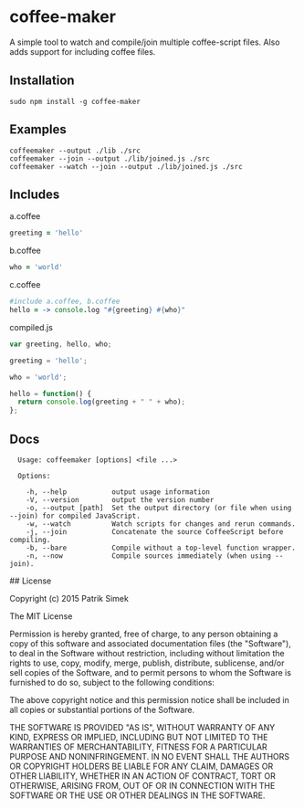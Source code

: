 # coffee-maker

A simple tool to watch and compile/join multiple coffee-script files. Also adds support for including coffee files.

## Installation

    sudo npm install -g coffee-maker

## Examples

```
coffeemaker --output ./lib ./src
coffeemaker --join --output ./lib/joined.js ./src
coffeemaker --watch --join --output ./lib/joined.js ./src
```

## Includes

a.coffee
```coffee
greeting = 'hello'
```

b.coffee
```coffee
who = 'world'
```

c.coffee
```coffee
#include a.coffee, b.coffee
hello = -> console.log "#{greeting} #{who}"
```

compiled.js
```javascript
var greeting, hello, who;

greeting = 'hello';

who = 'world';

hello = function() {
  return console.log(greeting + " " + who);
};
```

## Docs

```shell
  Usage: coffeemaker [options] <file ...>

  Options:

    -h, --help           output usage information
    -V, --version        output the version number
    -o, --output [path]  Set the output directory (or file when using --join) for compiled JavaScript.
    -w, --watch          Watch scripts for changes and rerun commands.
    -j, --join           Concatenate the source CoffeeScript before compiling.
    -b, --bare           Compile without a top-level function wrapper.
    -n, --now            Compile sources immediately (when using --join).
```

<a name="license" />
## License

Copyright (c) 2015 Patrik Simek

The MIT License

Permission is hereby granted, free of charge, to any person obtaining a copy of this software and associated documentation files (the "Software"), to deal in the Software without restriction, including without limitation the rights to use, copy, modify, merge, publish, distribute, sublicense, and/or sell copies of the Software, and to permit persons to whom the Software is furnished to do so, subject to the following conditions:

The above copyright notice and this permission notice shall be included in all copies or substantial portions of the Software.

THE SOFTWARE IS PROVIDED "AS IS", WITHOUT WARRANTY OF ANY KIND, EXPRESS OR IMPLIED, INCLUDING BUT NOT LIMITED TO THE WARRANTIES OF MERCHANTABILITY, FITNESS FOR A PARTICULAR PURPOSE AND NONINFRINGEMENT. IN NO EVENT SHALL THE AUTHORS OR COPYRIGHT HOLDERS BE LIABLE FOR ANY CLAIM, DAMAGES OR OTHER LIABILITY, WHETHER IN AN ACTION OF CONTRACT, TORT OR OTHERWISE, ARISING FROM, OUT OF OR IN CONNECTION WITH THE SOFTWARE OR THE USE OR OTHER DEALINGS IN THE SOFTWARE.
